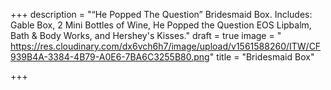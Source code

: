 +++
description = "“He Popped The Question” Bridesmaid Box. Includes: Gable Box, 2 Mini Bottles of Wine, He Popped the Question EOS Lipbalm, Bath & Body Works, and Hershey's Kisses."
draft = true
image = " https://res.cloudinary.com/dx6vch6h7/image/upload/v1561588260/ITW/CF939B4A-3384-4B79-A0E6-7BA6C3255B80.png"
title = "Bridesmaid Box"

+++
